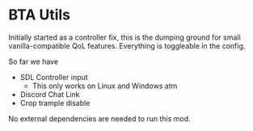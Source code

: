 # BTA Utils

Initially started as a controller fix,
this is the dumping ground for small vanilla-compatible QoL features.
Everything is toggleable in the config.

So far we have
- SDL Controller input
  - This only works on Linux and Windows atm
- Discord Chat Link
- Crop trample disable

No external dependencies are needed to run this mod.
